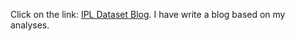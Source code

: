 Click on the link:
[IPL Dataset Blog](https://medium.com/@jayeshgupta995/sports-analytics-using-sql-3b535466e207).
I have write a blog based on my analyses.

